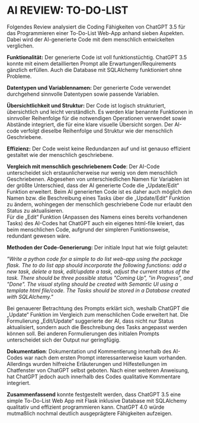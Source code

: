 # AI REVIEW: TO-DO-LIST

Folgendes Review analysiert die Coding Fähigkeiten von ChatGPT 3.5 für das Programmieren einer To-Do-List Web-App anhand sieben Aspekten.  Dabei wird der AI-generierte Code mit dem menschlich entwickelten verglichen. 

**Funktionalität:** Der generierte Code ist voll funktionstüchtig. ChatGPT 3.5 konnte mit einem detaillierten Prompt alle Erwartungen/Requirements gänzlich erfüllen. Auch die Database mit SQLAlchemy funktioniert ohne Probleme.

**Datentypen und Variablennamen:** Der generierte Code verwendet durchgehend sinnvolle Datentypen sowie passende Variablen.

**Übersichtlichkeit und Struktur:** Der Code ist logisch strukturiert, übersichtlich und leicht verständlich. Es werden klar benannte Funktionen in sinnvoller Reihenfolge für die notwendigen Operationen verwendet sowie Abstände integriert, die für eine klare visuelle Übersicht sorgen. 
Der AI-code verfolgt dieselbe Reihenfolge und Struktur wie der menschlich Geschriebene. 

**Effizienz:** Der Code weist keine Redundanzen auf und ist genauso effizient gestaltet wie der menschlich geschriebene. 

**Vergleich mit menschlich geschriebenem Code**: Der AI-Code unterscheidet sich erstaunlicherweise nur wenig von dem menschlich Geschriebenen. 
Abgesehen von unterschiedlichen Namen für Variablen ist der größte Unterschied, dass der AI generierte Code die „Update/Edit“ Funktion erweitert. Beim AI generierten Code ist es daher auch möglich den Namen bzw. die Beschreibung eines Tasks über die „Update/Edit“ Funktion zu ändern, wohingegen der menschlich geschriebene Code nur erlaubt den Status zu aktualisieren.  
Für die „Edit“ Funktion (Anpassen des Namens eines bereits vorhandenen Tasks) des AI-Codes hat ChatGPT auch ein eigenes html-file kreiert, das beim menschlichen Code, aufgrund der simpleren Funktionsweise, redundant gewesen wäre. 

**Methoden der Code-Generierung:** Der initiale Input hat wie folgt gelautet: 

_"Write a python code for a simple to do list web-app using the package flask.  The to do list app should incorporate the following functions: add a new task, delete a task, edit/update a task, adjust the current status of the task. There should be three possible status "Coming Up", "in Progress", and "Done". 
The visual styling should be created with Semantic UI using a template html file/code. The Tasks should be stored in a Database created with SQLAlchemy."_

Bei genauerer Betrachtung des Prompts erklärt sich, weshalb ChatGPT die „Update“ Funktion im Vergleich zum menschlichen Code erweitert hat. Die Formulierung „Edit/Update“ suggerierte der AI, dass nicht nur Status aktualisiert, sondern auch die Beschreibung des Tasks angepasst werden können soll. 
Bei anderen Formulierungen des initialen Prompts unterscheidet sich der Output nur geringfügig.

**Dokumentation**: Dokumentation und Kommentierung innerhalb des AI-Codes war nach dem ersten Prompt interessanterweise kaum vorhanden. Allerdings wurden hilfreiche Erläuterungen und Hilfestellungen im Chatfenster von ChatGPT selbst geboten. 
Nach einer weiteren Anweisung, hat ChatGPT jedoch auch innerhalb des Codes qualitative Kommentare integriert. 

**Zusammenfassend** konnte festgestellt werden, dass ChatGPT 3.5 eine simple To-Do-List Web App mit Flask inklusive Database mit SQLAlchemy qualitativ und effizient programmieren kann. ChatGPT 4.0 würde mutmaßlich nochmal deutlich ausgeprägtere Fähigkeiten aufzeigen.
